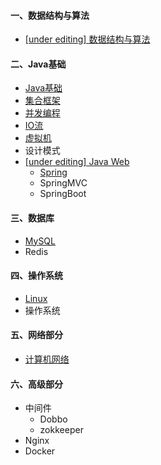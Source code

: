 #### 一、数据结构与算法

- [[under editing] 数据结构与算法](notes/数据结构与算法.md)



#### 二、Java基础

- [Java基础](notes/JavaArchitecture/01%20Java%20基础.md)
- [集合框架](notes/JavaArchitecture/02%20Java%20集合框架.md)
- [并发编程](notes/JavaArchitecture/03%20Java%20并发编程.md)
- [IO流](notes/JavaArchitecture/04%20Java%20IO.md)
- [虚拟机](notes/JavaArchitecture/05%20Java%20虚拟机.md)
- 设计模式
- [[under editing] Java Web](notes/JavaArchitecture/07%20Java%20Web.md)
  - [Spring](notes/JavaWeb/Spring.md)
  - SpringMVC
  - SpringBoot



#### 三、数据库

- [MySQL](notes/MySQL.md)
- Redis



#### 四、操作系统

- [Linux](notes/Linux.md)
- 操作系统



#### 五、网络部分

- [计算机网络](notes/计算机网络.md)



#### 六、高级部分

- 中间件
  - Dobbo
  - zokkeeper
- Nginx
- Docker